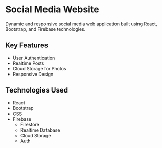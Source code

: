 # Social Media Website

Dynamic and responsive social media web application built using React, Bootstrap, and Firebase technologies.

## Key Features

- User Authentication
- Realtime Posts
- Cloud Storage for Photos
- Responsive Design
  
## Technologies Used
- React
- Bootstrap
- CSS
- Firebase
  - Firestore
  - Realtime Database
  - Cloud Storage
  - Auth
